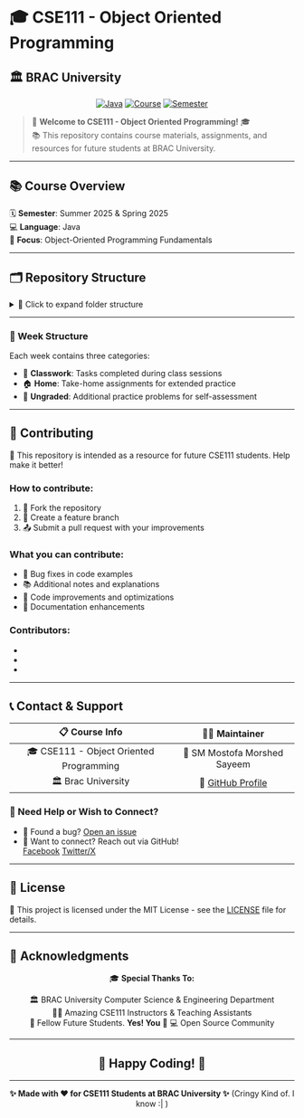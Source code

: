 # 🎓 CSE111 - Object Oriented Programming
## 🏛️ BRAC University

<div align="center">

[![Java](https://img.shields.io/badge/Java-ED8B00?style=flat&logo=openjdk&logoColor=white)](https://www.oracle.com/java/)
[![Course](https://img.shields.io/badge/Course-CSE111-blue)](https://github.com/MostofaMorshedSayeem/CSE111)
[![Semester](https://img.shields.io/badge/Semester-Summer%202025-green)](https://github.com/MostofaMorshedSayeem/CSE111)

</div>

> 🌟 **Welcome to CSE111 - Object Oriented Programming!** 🎓  
> 📚 This repository contains  course materials, assignments, and resources for future students at BRAC University.  


---

## 📚 Course Overview

🗓️ **Semester**: Summer 2025 & Spring 2025  
💻 **Language**: Java  
🎯 **Focus**: Object-Oriented Programming Fundamentals


---

## 🗂️ Repository Structure

<details>
<summary>📂 Click to expand folder structure</summary>

```
🏛️ CSE111/
├── 🧪 Lab/
│   ├── 📁 Week 1/   
│   ├── 📁 Week 2/   
│   ├── 📁 Week 3/
│   ├── 📁 Week 4/ 
│   ├── 📁 Week 5/    
│   ├── 📁 Week 6/    
│   └── 📁 Week 7/    
├── 📁 Notes/
└── 📄 README.md
```

</details>           


---

### 📂 Week Structure
Each week contains three categories:
- 🏫 **Classwork**: Tasks completed during class sessions
- 🏠 **Home**: Take-home assignments for extended practice  
- 📝 **Ungraded**: Additional practice problems for self-assessment


---

## 🤝 Contributing

🎯 This repository is intended as a resource for future CSE111 students. Help make it better! 

### How to contribute:
1. 🍴 Fork the repository
2. 🌿 Create a feature branch  
3. 📤 Submit a pull request with your improvements

### What you can contribute:
- 🐛 Bug fixes in code examples
- 📚 Additional notes and explanations
- 🔧 Code improvements and optimizations
- 📖 Documentation enhancements
  

### Contributors:
-
-
-

---

## 📞 Contact & Support

<div align="center">

| 📋 **Course Info** | 👨‍💻 **Maintainer** |
|:---:|:---:|
| 🎓 CSE111 - Object Oriented Programming | 👤 SM Mostofa Morshed Sayeem |
| 🏛️ Brac University | 🔗 [GitHub Profile](https://github.com/MostofaMorshedSayeem) |

</div>

### 💬 Need Help or Wish to Connect?
- 🐛 Found a bug? [Open an issue](https://github.com/MostofaMorshedSayeem/CSE111/issues)
- 📧 Want to connect? Reach out via GitHub!  
   [Facebook](https://www.facebook.com/smmmsmo)
[Twitter/X](https://x.com/smmmsmo)
---

## 📄 License

📜 This project is licensed under the MIT License - see the [LICENSE](LICENSE) file for details.

---

## 🙏 Acknowledgments

<div align="center">

🎓 **Special Thanks To:**

🏛️ BRAC University Computer Science & Engineering Department  
👨‍🏫 Amazing CSE111 Instructors & Teaching Assistants  
👥 Fellow Future Students. **Yes! You** 🫵
💻 Open Source Community  

</div>

---

<div align="center">

## 🎉 **Happy Coding!** 🚀

---

**✨ Made with ❤️ for CSE111 Students at BRAC University ✨** (Cringy Kind of. I know :| )

</div>
